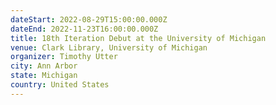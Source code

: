 ```yaml
---
dateStart: 2022-08-29T15:00:00.000Z
dateEnd: 2022-11-23T16:00:00.000Z
title: 18th Iteration Debut at the University of Michigan
venue: Clark Library, University of Michigan
organizer: Timothy Utter
city: Ann Arbor
state: Michigan
country: United States
---
```

